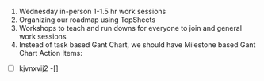 1. Wednesday in-person 1-1.5 hr work sessions
2. Organizing our roadmap using TopSheets
3. Workshops to teach and run downs for everyone to join and general work sessions
4. Instead of task based Gant Chart, we should have Milestone based Gant Chart
Action Items:
- [ ] kjvnxvij2
 -[]
